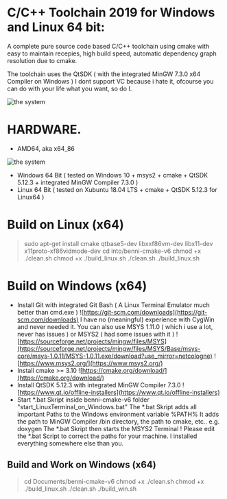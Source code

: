 
# C/C++ Toolchain 2019 for Windows and Linux 64 bit: 
A complete pure source code based C/C++ toolchain using cmake
with easy to maintain recepies, high build speed, automatic dependency graph resolution due to cmake.

The toolchain uses the QtSDK ( with the integrated MinGW 7.3.0 x64 Compiler on Windows )
I dont support VC because i hate it, ofcourse you can do with your life what you want, so do I.

![the system](https://github.com/interspecifics/micro-ritmos/blob/master/img/28092016-IMG_4917.jpg?raw=true)

# HARDWARE.
- AMD64, aka x64_86 

![the system](https://github.com/interspecifics/micro-ritmos/blob/master/img/micro_ritmos_1.jpg?raw=true)
- Windows 64 Bit ( tested on Windows 10 + msys2 + cmake + QtSDK 5.12.3 + integrated MinGW Compiler 7.3.0 )
- Linux 64 Bit ( tested on Xubuntu 18.04 LTS + cmake + QtSDK 5.12.3 for Linux64 )

# Build on Linux (x64)

> sudo apt-get install cmake qtbase5-dev libxxf86vm-dev libx11-dev x11proto-xf86vidmode-dev
> cd into/benni-cmake-v6
> chmod +x ./clean.sh
> chmod +x ./build_linux.sh
> ./clean.sh
> ./build_linux.sh

# Build on Windows (x64)

- Install Git with integrated Git Bash ( A Linux Terminal Emulator much better than cmd.exe )
	![https://git-scm.com/downloads](https://git-scm.com/downloads)
	I have no (meaningful) experience with CygWin and never needed it.
	You can also use MSYS 1.11.0 ( which i use a lot, never has issues ) or MSYS2 ( had some issues with it )
	![https://sourceforge.net/projects/mingw/files/MSYS](https://sourceforge.net/projects/mingw/files/MSYS/Base/msys-core/msys-1.0.11/MSYS-1.0.11.exe/download?use_mirror=netcologne)
	![https://www.msys2.org/](https://www.msys2.org/)
- Install cmake >= 3.10
	![https://cmake.org/download/](https://cmake.org/download/)
- Install QtSDK 5.12.3 with integrated MinGW Compiler 7.3.0
	![https://www.qt.io/offline-installers](https://www.qt.io/offline-installers)
- Start *.bat Skript inside benni-cmake-v6 folder "start_LinuxTerminal_on_Windows.bat"
	The *.bat Skript adds all important Paths to the Windows environment variable %PATH%
	It adds the path to MinGW Compiler /bin directory, the path to cmake, etc.. e.g. doxygen
	The *.bat Skript then starts the MSYS2 Terminal
	! Please edit the *.bat Script to correct the paths for your machine. I installed everything somewhere else than you.
	
## Build and Work on Windows (x64)

> cd Documents/benni-cmake-v6
> chmod +x ./clean.sh
> chmod +x ./build_linux.sh
> ./clean.sh
> ./build_win.sh
